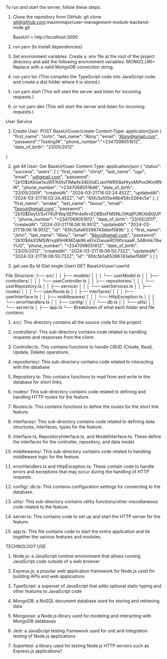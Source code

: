 To run and start the server, follow these steps:

1. Clone the repository from GitHub:
   git clone git@github.com:maximmajor/user-management-module-backend-node.git

   BaseUrl = http://localhost:3000

2. run yarn (to Install dependencies)

3. Set environment variables:
   Create a .env file at the root of the project directory and add the following environment variables:
   MONGO_URI=<mongodb-uri>
   Replace <mongodb-uri> with a valid MongoDB connection string.

4. run yarn tsc
   (This compiles the TypeScript code into JavaScript code. and create a dist folder where it is stored.)

5. run yarn start
   (This will start the server and listen for incoming requests.)

6. or run yarn dev
   (This will start the server and listen for incoming requests.)

User Service

1. Create User:
   POST BaseUrl/user/create
   Content-Type: application/json
   {
   "first_name": "John",
   "last_name": "Aboy",
   "email": "Aboy@gmail.com",
   "password":"Testing1#",
   "phone_number":"+2347098051612",
   "date_of_birth": "23/05/2012"

}

2. get All User:
   Get BaseUrl/user
   Content-Type: application/json
   {
   "status": "success",
   "users": [
   {
   "first_name": "christ",
   "last_name": "ugo",
   "email": "u@gmail.com",
   "password": "$2b$10$zKklse1xuW51h0tsTIMwfe34El0sELdoHWRX8aHtyoMiPnx9KmRNW",
   "phone_number": "+2347068051646",
   "date_of_birth": "23/05/2009",
   "createdAt": "2024-03-21T16:02:24.452Z",
   "updatedAt": "2024-03-21T16:02:24.452Z",
   "id": "65fc5a105e48b459c5264c5e"
   },
   {
   "first_name": "amake",
   "last_name": "favour",
   "email": "favour@gmail.com",
   "password": "$2b$10$DeyO/Svf74UFWq/SEPth4eRrvEOBBxtFMSNLOIKdjPUfKXkB0jUP.",
   "phone_number": "+2347068051612",
   "date_of_birth": "23/05/2011",
   "createdAt": "2024-03-21T16:06:18.951Z",
   "updatedAt": "2024-03-21T16:06:18.951Z",
   "id": "65fc5afa65396743ebef589b"
   },
   {
   "first_name": "John",
   "last_name": "Aboy",
   "email": "Aboy@gmail.com",
   "password": "$2b$10$AkX3MSWrxq95HlKMZqk66.eEhcDwuwROWhraaaR..5ABnhk78wYUO",
   "phone_number": "+2347098051612",
   "date_of_birth": "23/05/2012",
   "createdAt": "2024-03-21T16:06:50.732Z",
   "updatedAt": "2024-03-21T16:06:50.732Z",
   "id": "65fc5b1a65396743ebef589f"
   }
   ]
   }

3. get use By Id (Get single User)
   GET BaseUrl/user/:userId

File Structure:
├── src/
│ │ ├── models/
│ │ │ └── userModel.ts
│ │ ├── controllers/
│ │ │ └── userController.ts
│ │ ├── repositories/
│ │ │ └── userRepository.ts
│ │ ├── service/
│ │ │ └── userServices.ts
│ │ ├── routes/
│ │ │ └── userRoute.ts
│ │ ├── interfaces/
│ │ │ ├── userInterface.ts
│ │ ├── middlewares/
│ │ │ └── HttpException.ts
│ │ │ └── errorHandlers.ts
│ │ ├── config/
│ │ │ └── db.ts
│ │ └── utils/
│ │ └── server.ts
│ ├── app.ts
└──
Breakdown of what each folder and file contains:

1. src/:
   This directory contains all the source code for the project.

2. controllers/:
   This sub-directory contains code related to handling requests and responses from the client.

3. Controller.ts:
   This contains functions to handle CRUD (Create, Read, Update, Delete) operations.

4. repositories/:
   This sub-directory contains code related to interacting with the database

5. Repository.ts:
   This contains functions to read from and write to the database for short links.

6. routes/:
   This sub-directory contains code related to defining and handling HTTP routes for the feature.

7. Routes.ts:
   This contains functions to define the routes for the short link feature.

8. interfaces/:
   This sub-directory contains code related to defining data structures, interfaces, types for the feature.

9. Interface.ts, RepositoryInterface.ts, and ModelInterface.ts:
   These define the interfaces for the controller, repository, and data model.

10. middlewares/:
    This sub-directory contains code related to handling middleware logic for the feature.

11. errorHandlers.ts and HttpException.ts:
    These contain code to handle errors and exceptions that may occur during the handling of HTTP requests.

12. config/:
    db.ts:
    This contains configuration settings for connecting to the database.

13. utils/:
    This sub-directory contains utility functions/other miscellaneous code related to the feature.

14. server.ts:
    This contains code to set up and start the HTTP server for the feature.

15. app.ts:
    This file contains code to start the entire application and tie together the various features and modules.

TECHNOLOGY USE

1. Node.js: a JavaScript runtime environment that allows running JavaScript code outside of a web browser

2. Express.js: a popular web application framework for Node.js used for building APIs and web applications

3. TypeScript: a superset of JavaScript that adds optional static typing and other features to JavaScript code

4. MongoDB: a NoSQL document database used for storing and retrieving data

5. Mongoose: a Node.js library used for modeling and interacting with MongoDB databases

6. Jest: a JavaScript testing framework used for unit and integration testing of Node.js applications

7. Supertest: a library used for testing Node.js HTTP servers such as Express.js applications1

